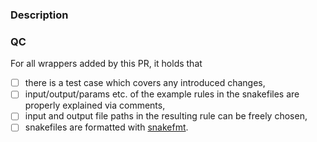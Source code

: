 ### Description

<!--Add a description of your PR here-->

### QC
<!-- Make sure that you can tick the boxes below. -->

For all wrappers added by this PR, it holds that

* [ ] there is a test case which covers any introduced changes,
* [ ] input/output/params etc. of the example rules in the snakefiles are properly explained via comments,
* [ ] input and output file paths in the resulting rule can be freely chosen,
* [ ] snakefiles are formatted with [snakefmt](https://github.com/snakemake/snakefmt).
